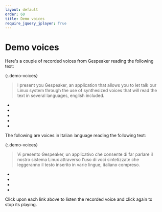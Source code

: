 ```yaml
---
layout: default
order: 60
title: Demo voices
require_jquery_jplayer: True
---
```

# Demo voices

Here's a couple of recorded voices from Gespeaker reading the following text:

{:.demo-voices}
> I present you Gespeaker, an application that allows you to let talk our Linux
> system through the use of synthesized voices that will read the text in
> several languages, english included.

* <script>create_new_jplayer('gespeaker', 'gespeaker-enm', 'English male voice from espeak');</script>
* <script>create_new_jplayer('gespeaker', 'gespeaker-enf', 'English female voice from espeak');</script>
* <script>create_new_jplayer('gespeaker', 'gespeaker-en1', 'English male voice from MBROLA');</script>
* <script>create_new_jplayer('gespeaker', 'gespeaker-us2', 'American male voice from MBROLA');</script>
* <script>create_new_jplayer('gespeaker', 'gespeaker-us1', 'American female voice from MBROLA');</script>

The following are voices in Italian language reading the following text:

{:.demo-voices}
> Vi presento Gespeaker, un applicativo che consente di far parlare il nostro
> sistema Linux attraverso l'uso di voci sintetizzate che leggeranno il testo
> inserito in varie lingue, italiano compreso.

* <script>create_new_jplayer('gespeaker', 'gespeaker-itm', 'Italian male voice from espeak');</script>
* <script>create_new_jplayer('gespeaker', 'gespeaker-itf', 'Italian female voice from espeak');</script>
* <script>create_new_jplayer('gespeaker', 'gespeaker-it3', 'Italian male voice from MBROLA');</script>
* <script>create_new_jplayer('gespeaker', 'gespeaker-it4', 'Italian female voice from MBROLA');</script>

Click upon each link above to listen the recorded voice and click again to stop
its playing.
